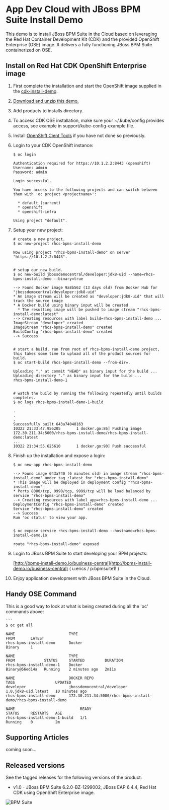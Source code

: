 App Dev Cloud with JBoss BPM Suite Install Demo 
===============================================
This demo is to install JBoss BPM Suite in the Cloud based on leveraging the Red Hat 
Container Development Kit (CDK) and the provided OpenShift Enterprise (OSE) image. 
It delivers a fully functioning JBoss BPM Suite containerized on OSE.


Install on Red Hat CDK OpenShift Enterprise image
-------------------------------------------------
1. First complete the installation and start the OpenShift image supplied in the [cdk-install-demo](https://github.com/eschabell/cdk-install-demo).

2. [Download and unzip this demo.](https://github.com/eschabell/rhcs-bpms-install-demo/archive/master.zip)

3. Add products to installs directory.

4. To access CDK OSE installation, make sure your ~/.kube/config provides access, see example in support/kube-config-example file.

5. Install [OpenShift Cient Tools](https://developers.openshift.com/managing-your-applications/client-tools.html) if you have not done so previously.

6. Login to your CDK OpenShift instance:

    ```
    $ oc login

    Authentication required for https://10.1.2.2:8443 (openshift)
    Username: admin
    Password: admin

    Login successful.

    You have access to the following projects and can switch between them with 'oc project <projectname>':

      * default (current)
      * openshift
      * openshift-infra

    Using project "default".
    ```

7. Setup your new project:

    ```
    # create a new project.
    $ oc new-project rhcs-bpms-install-demo

    Now using project "rhcs-bpms-install-demo" on server "https://10.1.2.2:8443".


    # setup our new build.
    $ oc new-build jbossdemocentral/developer:jdk8-uid --name=rhcs-bpms-install-demo --binary=true

    --> Found Docker image 9a8b562 (13 days old) from Docker Hub for "jbossdemocentral/developer:jdk8-uid"
    * An image stream will be created as "developer:jdk8-uid" that will track the source image
    * A Docker build using binary input will be created
      * The resulting image will be pushed to image stream "rhcs-bpms-install-demo:latest"
    --> Creating resources with label build=rhcs-bpms-install-demo ...
    ImageStream "developer" created
    ImageStream "rhcs-bpms-install-demo" created
    BuildConfig "rhcs-bpms-install-demo" created
    --> Success


    # start a build, run from root of rhcs-bpms-install-demo project, this takes some time to upload all of the product sources for build.
    $ oc start-build rhcs-bpms-install-demo --from-dir=.

    Uploading "." at commit "HEAD" as binary input for the build ...
    Uploading directory "." as binary input for the build ...
    rhcs-bpms-install-demo-1


    # watch the build by running the following repeatedly until builds completes.
    $ oc logs rhcs-bpms-install-demo-1-build

    .
    .
    .
    Successfully built 643a74048163
    I0322 21:33:47.956205       1 docker.go:86] Pushing image 172.30.211.34:5000/rhcs-bpms-install-demo/rhcs-bpms-install-demo:latest
    ...
    I0322 21:34:55.625610       1 docker.go:90] Push successful
    ```

8. Finish up the installation and expose a login:

    ```
    $ oc new-app rhcs-bpms-install-demo

    --> Found image 643a740 (6 minutes old) in image stream "rhcs-bpms-install-demo" under tag :latest for "rhcs-bpms-install-demo"
    * This image will be deployed in deployment config "rhcs-bpms-install-demo"
    * Ports 8080/tcp, 9990/tcp, 9999/tcp will be load balanced by service "rhcs-bpms-install-demo"
    --> Creating resources with label app=rhcs-bpms-install-demo ...
    DeploymentConfig "rhcs-bpms-install-demo" created
    Service "rhcs-bpms-install-demo" created
    --> Success
    Run 'oc status' to view your app.


    $ oc expose service rhcs-bpms-install-demo --hostname=rhcs-bpms-install-demo.io

    route "rhcs-bpms-install-demo" exposed
    ```

9. Login to JBoss BPM Suite to start developing your BPM projects:

    [http://bpms-install-demo.io/business-central](http://bpms-install-demo.io/business-central)   ( u:erics / p:bpmsuite1! )

10. Enjoy application development with JBoss BPM Suite in the Cloud.


Handy OSE Command
-----------------
This is a good way to look at what is being created during all the 'oc' commands above:

    ```
    $ oc get all

    NAME                        TYPE                                           FROM       LATEST
    rhcs-bpms-install-demo      Docker                                         Binary     1

    NAME                        TYPE                                           FROM             STATUS     STARTED         DURATION
    rhcs-bpms-install-demo-1    Docker                                         Binary@56ed14a   Running    2 minutes ago   2m11s
    
    NAME                        DOCKER REPO                                    TAGS                  UPDATED
    developer                   jbossdemocentral/developer                     1.0,jdk8-uid,latest   10 minutes ago
    rhcs-bpms-install-demo      172.30.211.34:5000/rhcs-bpms-install-demo/rhcs-bpms-install-demo                         

    NAME                             READY                                     STATUS     RESTARTS   AGE
    rhcs-bpms-install-demo-1-build   1/1                                       Running    0          2m


Supporting Articles
-------------------
coming soon...


Released versions
-----------------
See the tagged releases for the following versions of the product:

- v1.0 - JBoss BPM Suite 6.2.0-BZ-1299002, JBoss EAP 6.4.4, Red Hat CDK using OpenShift Enterprise image. 

![BPM Suite](https://raw.githubusercontent.com/eschabell/rhcs-bpms-install-demo/master/docs/demo-images/bpmsuite.png)
